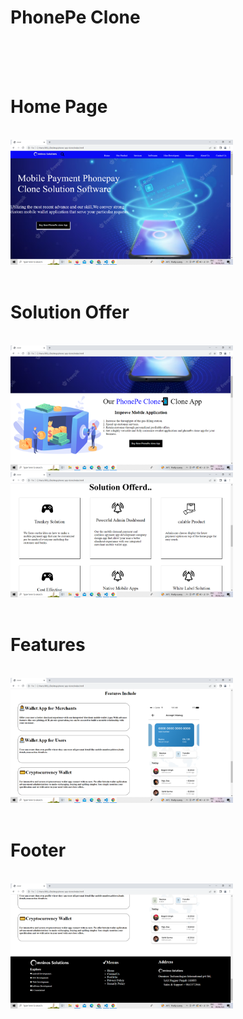 
<h1>PhonePe Clone</h1><br/><br/><br/>





<h1>Home Page</h1><br/>
<img src="./img/Screenshot (163).png" height="200px"><br/><br/>
<h1>Solution Offer</h1><br/>
<img src="./img/Screenshot (164).png" height="200px"><br/>
<img src="./img/Screenshot (165).png" height=200px><br><br/>
<h1>Features</h1><br/>
<img src="./img/Screenshot (166).png" height="200px"><br/><br/>
<h1>Footer</h1><br/>
<img src="./img/Screenshot (167).png" height=200px>
